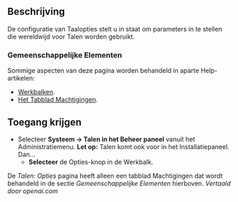 <!-- Filename: Help4.x:Languages:_Options  / Display title: Talen: Opties -->

## Beschrijving

De configuratie van Taalopties stelt u in staat om parameters in te stellen die wereldwijd voor Talen worden gebruikt.

### Gemeenschappelijke Elementen

Sommige aspecten van deze pagina worden behandeld in aparte Help-artikelen:

* [Werkbalken](jdocmanual?article=help/common-elements/toolbars).
* [Het Tabblad Machtigingen](jdocmanual?article=help/common-elements/edit-permissions).

## Toegang krijgen

- Selecteer **Systeem → Talen in het Beheer paneel** vanuit het
  Administratiemenu. **Let op:** Talen komt ook voor in het Installatiepaneel. Dan...
  - **Selecteer** de Opties-knop in de Werkbalk.

De *Talen: Opties* pagina heeft alleen een tabblad Machtigingen dat wordt behandeld in de sectie
*Gemeenschappelijke Elementen* hierboven.
*Vertaald door openai.com*

